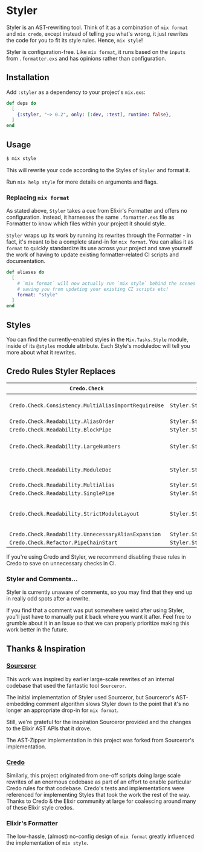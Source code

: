 # Styler

Styler is an AST-rewriting tool. Think of it as a combination of `mix format` and `mix credo`, except instead of telling
you what's wrong, it just rewrites the code for you to fit its style rules. Hence, `mix style`!

Styler is configuration-free. Like `mix format`, it runs based on the `inputs` from `.formatter.exs` and has opinions rather than configuration.

## Installation

Add `:styler` as a dependency to your project's `mix.exs`:

```elixir
def deps do
  [
    {:styler, "~> 0.2", only: [:dev, :test], runtime: false},
  ]
end
```

## Usage

```bash
$ mix style
```

This will rewrite your code according to the Styles of `Styler` and format it.

Run `mix help style` for more details on arguments and flags.

### Replacing `mix format`

As stated above, `Styler` takes a cue from Elixir's Formatter and offers no configuration. Instead, it harnesses the same `.formatter.exs` file as Formatter to know which files within your project it should style.

`Styler` wraps up its work by running its rewrites through the Formatter - in fact, it's meant to be a complete stand-in for  `mix format`. You can alias it as `format` to quickly standardize its use across your project and save yourself the work of having to update existing formatter-related CI scripts and documentation.

```elixir
def aliases do
  [
    # `mix format` will now actually run `mix style` behind the scenes
    # saving you from updating your existing CI scripts etc!
    format: "style"
  ]
end
```

## Styles

You can find the currently-enabled styles in the `Mix.Tasks.Style` module, inside of its `@styles` module attribute. Each Style's moduledoc will tell you more about what it rewrites.

## Credo Rules Styler Replaces

| `Credo.Check`                                        | `Styler.Style`                       | Style notes              |
|------------------------------------------------------|--------------------------------------|--------------------------|
| `Credo.Check.Consistency.MultiAliasImportRequireUse` | `Styler.Style.ModuleDirectives`      | always expands `A.{B, C}`
| `Credo.Check.Readability.AliasOrder`                 | `Styler.Style.ModuleDirectives`      |
| `Credo.Check.Readability.BlockPipe`                  | `Styler.Style.Pipes`                 |
| `Credo.Check.Readability.LargeNumbers`               | `Styler.Style.Simple`                | fixes bad underscores, ie: `100_00`
| `Credo.Check.Readability.ModuleDoc`                  | `Styler.Style.ModuleDirectives`      | adds `@moduledoc false`
| `Credo.Check.Readability.MultiAlias`                 | `Styler.Style.ModuleDirectives`      |
| `Credo.Check.Readability.SinglePipe`                 | `Styler.Style.Pipes`                 |
| `Credo.Check.Readability.StrictModuleLayout`         | `Styler.Style.ModuleDirectives`      | potentially destructive! (see moduledoc)
| `Credo.Check.Readability.UnnecessaryAliasExpansion`  | `Styler.Style.ModuleDirectives`      |
| `Credo.Check.Refactor.PipeChainStart`                | `Styler.Style.Pipes`                 |

If you're using Credo and Styler, we recommend disabling these rules in Credo to save on unnecessary checks in CI.

### Styler and Comments...

Styler is currently unaware of comments, so you may find that they end up in really odd spots after a rewrite.

If you find that a comment was put somewhere weird after using Styler, you'll just have to manually put it back where you want it after.
Feel free to grumble about it in an Issue so that we can properly prioritize making this work better in the future.

## Thanks & Inspiration

### [Sourceror](https://github.com/doorgan/sourceror/)

This work was inspired by earlier large-scale rewrites of an internal codebase that used the fantastic tool `Sourceror`.

The initial implementation of Styler used Sourceror, but Sourceror's AST-embedding comment algorithm slows Styler down to
the point that it's no longer an appropriate drop-in for `mix format`.

Still, we're grateful for the inspiration Sourceror provided and the changes to the Elixir AST APIs that it drove.

The AST-Zipper implementation in this project was forked from Sourceror's implementation.

### [Credo](https://github.com/rrrene/credo/)

Similarly, this project originated from one-off scripts doing large scale rewrites of an enormous codebase as part of an
effort to enable particular Credo rules for that codebase. Credo's tests and implementations were referenced for implementing
Styles that took the work the rest of the way. Thanks to Credo & the Elixir community at large for coalescing around
many of these Elixir style credos.

### Elixir's Formatter

The low-hassle, (almost) no-config design of `mix format` greatly influenced the implementation of `mix style`.
